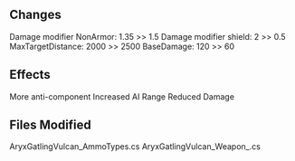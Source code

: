 ## Changes
Damage modifier NonArmor: 1.35 >> 1.5
Damage modifier shield: 2 >> 0.5
MaxTargetDistance: 2000 >> 2500
BaseDamage: 120 >> 60

## Effects
More anti-component
Increased AI Range
Reduced Damage

## Files Modified
AryxGatlingVulcan_AmmoTypes.cs
AryxGatlingVulcan_Weapon_.cs